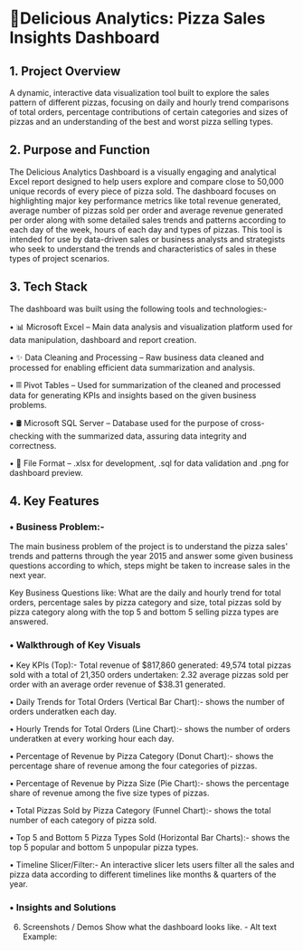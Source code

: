 # 🍕Delicious Analytics: Pizza Sales Insights Dashboard
## 1. Project Overview
A dynamic, interactive data visualization tool built to explore the sales pattern of different pizzas, focusing on daily and hourly trend comparisons of total orders, percentage contributions of certain categories and sizes of pizzas and an understanding of the best and worst pizza selling types.
## 2. Purpose and Function
The Delicious Analytics Dashboard is a visually engaging and analytical Excel report designed to help users explore and compare close to 50,000 unique records of every piece of pizza sold. The dashboard focuses on highlighting major key performance metrics like total revenue generated, average number of pizzas sold per order and average revenue generated per order along with some detailed sales trends and patterns according to each day of the week, hours of each day and types of pizzas. This tool is intended for use by data-driven sales or business analysts and strategists who seek to understand the trends and characteristics of sales in these types of project scenarios.
## 3. Tech Stack
The dashboard was built using the following tools and technologies:-

• 📊 Microsoft Excel – Main data analysis and visualization platform used for data manipulation, dashboard and report creation.

• ✨ Data Cleaning and Processing – Raw business data cleaned and processed for enabling efficient data summarization and analysis.

• 𝄜 Pivot Tables – Used for summarization of the cleaned and processed data for generating KPIs and insights based on the given business problems.

• 🛢 Microsoft SQL Server – Database used for the purpose of cross-checking with the summarized data, assuring data integrity and correctness.

• 📁 File Format – .xlsx for development, .sql for data validation and .png for dashboard preview.
## 4. Key Features
### • Business Problem:-

The main business problem of the project is to understand the pizza sales' trends and patterns through the year 2015 and answer some given business questions according to which, steps might be taken to increase sales in the next year.

Key Business Questions like: What are the daily and hourly trend for total orders, percentage sales by pizza category and size, total pizzas sold by pizza category along with the top 5 and bottom 5 selling pizza types are answered.

### • Walkthrough of Key Visuals

• Key KPIs (Top):- Total revenue of $817,860 generated: 49,574 total pizzas sold with a total of 21,350 orders undertaken: 2.32 average pizzas sold per order with an average order revenue of $38.31 generated.

• Daily Trends for Total Orders (Vertical Bar Chart):- shows the number of orders underatken each day.

• Hourly Trends for Total Orders (Line Chart):- shows the number of orders underatken at every working hour each day.

• Percentage of Revenue by Pizza Category (Donut Chart):- shows the percentage share of revenue among the four categories of pizzas.

• Percentage of Revenue by Pizza Size (Pie Chart):- shows the percentage share of revenue among the five size types of pizzas.

• Total Pizzas Sold by Pizza Category (Funnel Chart):- shows the total number of each category of pizza sold.

• Top 5 and Bottom 5 Pizza Types Sold (Horizontal Bar Charts):- shows the top 5 popular and bottom 5 unpopular pizza types.

• Timeline Slicer/Filter:- An interactive slicer lets users filter all the sales and pizza data according to different timelines like months & quarters of the year.

### • Insights and Solutions

6. Screenshots / Demos
Show what the dashboard looks like. - Alt text Example: 
